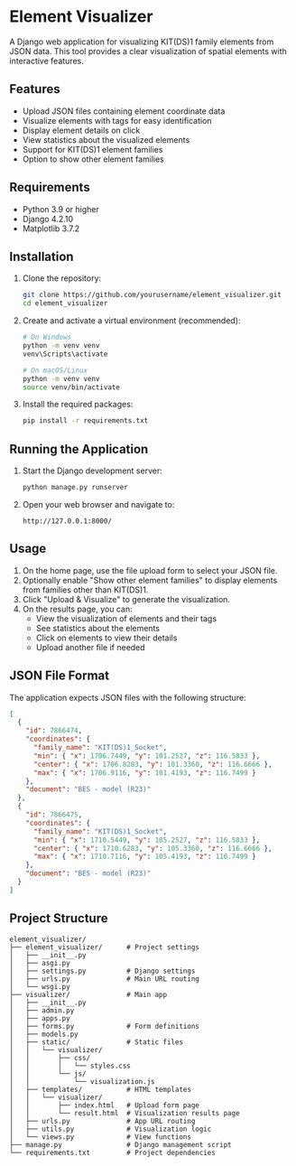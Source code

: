 # Element Visualizer

A Django web application for visualizing KIT(DS)1 family elements from JSON data. This tool provides a clear visualization of spatial elements with interactive features.

## Features

- Upload JSON files containing element coordinate data
- Visualize elements with tags for easy identification
- Display element details on click
- View statistics about the visualized elements
- Support for KIT(DS)1 element families
- Option to show other element families

## Requirements

- Python 3.9 or higher
- Django 4.2.10
- Matplotlib 3.7.2

## Installation

1. Clone the repository:
   ```bash
   git clone https://github.com/yourusername/element_visualizer.git
   cd element_visualizer
   ```

2. Create and activate a virtual environment (recommended):
   ```bash
   # On Windows
   python -m venv venv
   venv\Scripts\activate

   # On macOS/Linux
   python -m venv venv
   source venv/bin/activate
   ```

3. Install the required packages:
   ```bash
   pip install -r requirements.txt
   ```

## Running the Application

1. Start the Django development server:
   ```bash
   python manage.py runserver
   ```

2. Open your web browser and navigate to:
   ```
   http://127.0.0.1:8000/
   ```

## Usage

1. On the home page, use the file upload form to select your JSON file.
2. Optionally enable "Show other element families" to display elements from families other than KIT(DS)1.
3. Click "Upload & Visualize" to generate the visualization.
4. On the results page, you can:
   - View the visualization of elements and their tags
   - See statistics about the elements
   - Click on elements to view their details
   - Upload another file if needed

## JSON File Format

The application expects JSON files with the following structure:

```json
[
  {
    "id": 7866474,
    "coordinates": {
      "family_name": "KIT(DS)1_Socket",
      "min": { "x": 1706.7449, "y": 101.2527, "z": 116.5833 },
      "center": { "x": 1706.8283, "y": 101.3360, "z": 116.6666 },
      "max": { "x": 1706.9116, "y": 101.4193, "z": 116.7499 }
    },
    "document": "BES - model (R23)"
  },
  {
    "id": 7866475,
    "coordinates": {
      "family_name": "KIT(DS)1_Socket",
      "min": { "x": 1710.5449, "y": 105.2527, "z": 116.5833 },
      "center": { "x": 1710.6283, "y": 105.3360, "z": 116.6666 },
      "max": { "x": 1710.7116, "y": 105.4193, "z": 116.7499 }
    },
    "document": "BES - model (R23)"
  }
]
```

## Project Structure

```
element_visualizer/
├── element_visualizer/      # Project settings
│   ├── __init__.py
│   ├── asgi.py
│   ├── settings.py          # Django settings
│   ├── urls.py              # Main URL routing
│   └── wsgi.py
├── visualizer/              # Main app
│   ├── __init__.py
│   ├── admin.py
│   ├── apps.py
│   ├── forms.py             # Form definitions
│   ├── models.py
│   ├── static/              # Static files
│   │   └── visualizer/
│   │       ├── css/
│   │       │   └── styles.css
│   │       └── js/
│   │           └── visualization.js
│   ├── templates/           # HTML templates
│   │   └── visualizer/
│   │       ├── index.html   # Upload form page
│   │       └── result.html  # Visualization results page
│   ├── urls.py              # App URL routing
│   ├── utils.py             # Visualization logic
│   └── views.py             # View functions
├── manage.py                # Django management script
└── requirements.txt         # Project dependencies
```